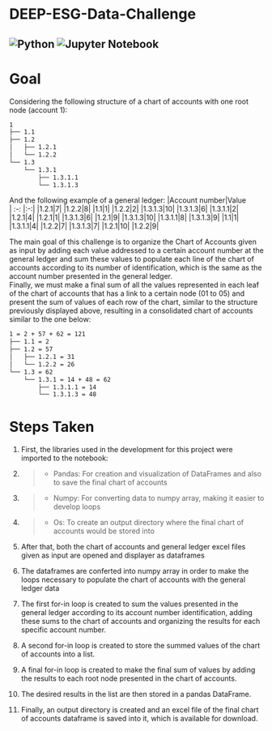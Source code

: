 # DEEP-ESG-Data-Challenge
![Python](https://img.shields.io/badge/python-3670A0?style=for-the-badge&logo=python&logoColor=ffdd54) ![Jupyter Notebook](https://img.shields.io/badge/jupyter-%23FA0F00.svg?style=for-the-badge&logo=jupyter&logoColor=white)
---

# Goal 
Considering the following structure of a chart of accounts with one root node (account 1):
```bash
1
├── 1.1  
├── 1.2  
│   ├── 1.2.1  
│   └── 1.2.2  
└── 1.3  
    └── 1.3.1  
        ├── 1.3.1.1  
        └── 1.3.1.3  
```
And the following example of a general ledger:
|Account number|Value    
| :-: |:-:|
|1.2.1|7|
|1.2.2|8|
|1.1|1|
|1.2.2|2|
|1.3.1.3|10|
|1.3.1.3|6|
|1.3.1.1|2|
|1.2.1|4|
|1.2.1|1|
|1.3.1.3|6|
|1.2.1|9|
|1.3.1.3|10|
|1.3.1.1|8|
|1.3.1.3|9|
|1.1|1|
|1.3.1.1|4|
|1.2.2|7|
|1.3.1.3|7|
|1.2.1|10|
|1.2.2|9|

The main goal of this challenge is to organize the Chart of Accounts given as input by adding each value addressed to a certain account number at the general ledger and sum these values to populate each line of the chart of accounts according to its number of identification, which is the same as the account number presented in the general ledger.<br>
Finally, we must make a final sum of all the values represented in each leaf of the chart of accounts that has a link to a certain node (01 to 05) and present the sum of values of each row of the chart, similar to the structure previously displayed above, resulting in a consolidated chart of accounts similar to the one below:

```bash
1 = 2 + 57 + 62 = 121
├── 1.1 = 2
├── 1.2 = 57
│   ├── 1.2.1 = 31 
│   └── 1.2.2 = 26
└── 1.3 = 62
    └── 1.3.1 = 14 + 48 = 62
        ├── 1.3.1.1 = 14
        └── 1.3.1.3 = 48
```

# Steps Taken

1. First, the libraries used in the development for this project were imported to the notebook:
2. > - Pandas: For creation and visualization of DataFrames and also to save the final chart of accounts
3. > - Numpy: For converting data to numpy array, making it easier to develop loops
4. > - Os: To create an output directory where the final chart of accounts would be stored into 

2. After that, both the chart of accounts and general ledger excel files given as input are opened and displayer as dataframes
3. The dataframes are conferted into numpy array in order to make the loops necessary to populate the chart of accounts with the general ledger data
4. The first for-in loop is created to sum the values presented in the general ledger according to its account number identification, adding these sums to the chart of accounts and organizing the results for each specific account number.
5. A second for-in loop is created to store the summed values of the chart of accounts into a list.
6. A final for-in loop is created to make the final sum of values by adding the results to each root node presented in the chart of accounts.
7. The desired results in the list are then stored in a pandas DataFrame.
8. Finally, an output directory is created and an excel file of the final chart of accounts dataframe is saved into it, which is available for download.

